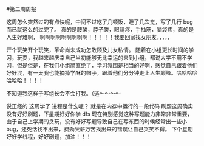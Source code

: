 #第二周周报


这周怎么突然过的有点快呢，中间不过吃了几顿饭，睡了几次觉，写了几行 bug 而已就这么的过完了。
真的是腰酸，脖子酸，眼睛疼，手抽筋，脑袋疼，真的是人生好难啊，
啊啊啊啊啊啊啊啊啊！！！！！我要回家找女朋友，，，，，

开个玩笑开个玩笑，革命尚未成功怎敢顾及儿女私情。
随着在小组更长时间的学习，玩耍，我越来越庆幸自己当初能够无比幸运的来到小组，都说大学不用不学习，但是但是，在我们小组简直绝了，学习氛围是相当的好啊，感觉自己跟着他们好好混，有一天我也能摘掉学酥的帽子，跟着他们分分钟走上人生巅峰。哈哈哈哈哈哈哈！！！！

不知道我这样子写组长会不会打我。（逃～～～～

说正经的
这周学了  进程是什么呢？ 就是在内存中运行的一段代码
刷题这周确实没有好好刷题，下星期好好你学 dfs
现在特别感觉这种写题能力非常非常重要，由于自己上学期的贪玩，没有好好写题导致自己在写东西的时候经常出一些小 bug，还死活找不出来，费劲欠薪万苦找出来的错误让自己哭笑不得。
下个星期好好学线程，好好刷题，加油！！！